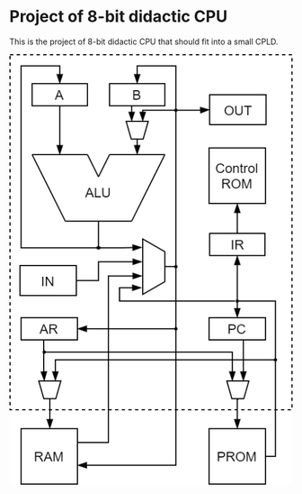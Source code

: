 # Project of 8-bit didactic CPU

This is the project of 8-bit didactic CPU that should fit into a small CPLD.

![diagram](/docs/diagram.png)
